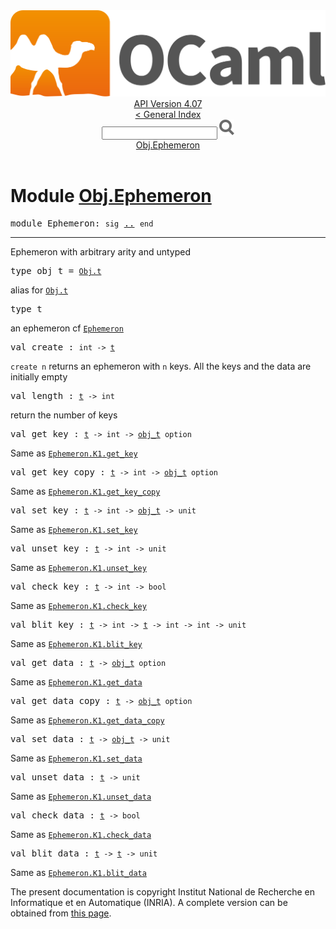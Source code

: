 <!-- ((! set title API !)) ((! set documentation !)) ((! set api !)) ((! set nobreadcrumb !)) -->
<div class="api"><header><nav class="toc brand"><a class="brand" href="https://ocaml.org/"><img src="colour-logo-gray.svg" class="svg" alt="OCaml"></a></nav><nav class="toc"><div class="toc_version"><a href="/docs" id="version-select">API Version 4.07</a></div><a href="index.html">&lt; General Index</a><div class="api_search"><input type="text" name="apisearch" id="api_search" oninput="mySearch(false);" onkeypress="this.oninput();" onclick="this.oninput();" onpaste="this.oninput();">
<img src="search_icon.svg" alt="Search" class="svg" onclick="mySearch(false)"></div>
<div id="search_results"></div><div class="toc_title"><a href="#top">Obj.Ephemeron</a></div><ul></ul></nav></header>

<h1>Module <a href="type_Obj.Ephemeron.html">Obj.Ephemeron</a></h1>

<pre><span id="MODULEEphemeron"><span class="keyword">module</span> Ephemeron</span>: <code class="code"><span class="keyword">sig</span></code> <a href="Obj.Ephemeron.html">..</a> <code class="code"><span class="keyword">end</span></code></pre><hr width="100%">
<p>Ephemeron with arbitrary arity and untyped</p>

<pre><span id="TYPEobj_t"><span class="keyword">type</span> <code class="type"></code>obj_t</span> = <code class="type"><a href="Obj.html#TYPEt">Obj.t</a></code> </pre>
<div class="info ">
<div class="info-desc">
<p>alias for <a href="Obj.html#TYPEt"><code class="code"><span class="constructor">Obj</span>.t</code></a></p>
</div>
</div>


<pre><span id="TYPEt"><span class="keyword">type</span> <code class="type"></code>t</span> </pre>
<div class="info ">
<div class="info-desc">
<p>an ephemeron cf <a href="Ephemeron.html"><code class="code"><span class="constructor">Ephemeron</span></code></a></p>
</div>
</div>


<pre><span id="VALcreate"><span class="keyword">val</span> create</span> : <code class="type">int -&gt; <a href="Obj.Ephemeron.html#TYPEt">t</a></code></pre><div class="info ">
<div class="info-desc">
<p><code class="code">create&nbsp;n</code> returns an ephemeron with <code class="code">n</code> keys.
      All the keys and the data are initially empty</p>
</div>
</div>

<pre><span id="VALlength"><span class="keyword">val</span> length</span> : <code class="type"><a href="Obj.Ephemeron.html#TYPEt">t</a> -&gt; int</code></pre><div class="info ">
<div class="info-desc">
<p>return the number of keys</p>
</div>
</div>

<pre><span id="VALget_key"><span class="keyword">val</span> get_key</span> : <code class="type"><a href="Obj.Ephemeron.html#TYPEt">t</a> -&gt; int -&gt; <a href="Obj.Ephemeron.html#TYPEobj_t">obj_t</a> option</code></pre><div class="info ">
<div class="info-desc">
<p>Same as <a href="Ephemeron.K1.html#VALget_key"><code class="code"><span class="constructor">Ephemeron</span>.<span class="constructor">K1</span>.get_key</code></a></p>
</div>
</div>

<pre><span id="VALget_key_copy"><span class="keyword">val</span> get_key_copy</span> : <code class="type"><a href="Obj.Ephemeron.html#TYPEt">t</a> -&gt; int -&gt; <a href="Obj.Ephemeron.html#TYPEobj_t">obj_t</a> option</code></pre><div class="info ">
<div class="info-desc">
<p>Same as <a href="Ephemeron.K1.html#VALget_key_copy"><code class="code"><span class="constructor">Ephemeron</span>.<span class="constructor">K1</span>.get_key_copy</code></a></p>
</div>
</div>

<pre><span id="VALset_key"><span class="keyword">val</span> set_key</span> : <code class="type"><a href="Obj.Ephemeron.html#TYPEt">t</a> -&gt; int -&gt; <a href="Obj.Ephemeron.html#TYPEobj_t">obj_t</a> -&gt; unit</code></pre><div class="info ">
<div class="info-desc">
<p>Same as <a href="Ephemeron.K1.html#VALset_key"><code class="code"><span class="constructor">Ephemeron</span>.<span class="constructor">K1</span>.set_key</code></a></p>
</div>
</div>

<pre><span id="VALunset_key"><span class="keyword">val</span> unset_key</span> : <code class="type"><a href="Obj.Ephemeron.html#TYPEt">t</a> -&gt; int -&gt; unit</code></pre><div class="info ">
<div class="info-desc">
<p>Same as <a href="Ephemeron.K1.html#VALunset_key"><code class="code"><span class="constructor">Ephemeron</span>.<span class="constructor">K1</span>.unset_key</code></a></p>
</div>
</div>

<pre><span id="VALcheck_key"><span class="keyword">val</span> check_key</span> : <code class="type"><a href="Obj.Ephemeron.html#TYPEt">t</a> -&gt; int -&gt; bool</code></pre><div class="info ">
<div class="info-desc">
<p>Same as <a href="Ephemeron.K1.html#VALcheck_key"><code class="code"><span class="constructor">Ephemeron</span>.<span class="constructor">K1</span>.check_key</code></a></p>
</div>
</div>

<pre><span id="VALblit_key"><span class="keyword">val</span> blit_key</span> : <code class="type"><a href="Obj.Ephemeron.html#TYPEt">t</a> -&gt; int -&gt; <a href="Obj.Ephemeron.html#TYPEt">t</a> -&gt; int -&gt; int -&gt; unit</code></pre><div class="info ">
<div class="info-desc">
<p>Same as <a href="Ephemeron.K1.html#VALblit_key"><code class="code"><span class="constructor">Ephemeron</span>.<span class="constructor">K1</span>.blit_key</code></a></p>
</div>
</div>

<pre><span id="VALget_data"><span class="keyword">val</span> get_data</span> : <code class="type"><a href="Obj.Ephemeron.html#TYPEt">t</a> -&gt; <a href="Obj.Ephemeron.html#TYPEobj_t">obj_t</a> option</code></pre><div class="info ">
<div class="info-desc">
<p>Same as <a href="Ephemeron.K1.html#VALget_data"><code class="code"><span class="constructor">Ephemeron</span>.<span class="constructor">K1</span>.get_data</code></a></p>
</div>
</div>

<pre><span id="VALget_data_copy"><span class="keyword">val</span> get_data_copy</span> : <code class="type"><a href="Obj.Ephemeron.html#TYPEt">t</a> -&gt; <a href="Obj.Ephemeron.html#TYPEobj_t">obj_t</a> option</code></pre><div class="info ">
<div class="info-desc">
<p>Same as <a href="Ephemeron.K1.html#VALget_data_copy"><code class="code"><span class="constructor">Ephemeron</span>.<span class="constructor">K1</span>.get_data_copy</code></a></p>
</div>
</div>

<pre><span id="VALset_data"><span class="keyword">val</span> set_data</span> : <code class="type"><a href="Obj.Ephemeron.html#TYPEt">t</a> -&gt; <a href="Obj.Ephemeron.html#TYPEobj_t">obj_t</a> -&gt; unit</code></pre><div class="info ">
<div class="info-desc">
<p>Same as <a href="Ephemeron.K1.html#VALset_data"><code class="code"><span class="constructor">Ephemeron</span>.<span class="constructor">K1</span>.set_data</code></a></p>
</div>
</div>

<pre><span id="VALunset_data"><span class="keyword">val</span> unset_data</span> : <code class="type"><a href="Obj.Ephemeron.html#TYPEt">t</a> -&gt; unit</code></pre><div class="info ">
<div class="info-desc">
<p>Same as <a href="Ephemeron.K1.html#VALunset_data"><code class="code"><span class="constructor">Ephemeron</span>.<span class="constructor">K1</span>.unset_data</code></a></p>
</div>
</div>

<pre><span id="VALcheck_data"><span class="keyword">val</span> check_data</span> : <code class="type"><a href="Obj.Ephemeron.html#TYPEt">t</a> -&gt; bool</code></pre><div class="info ">
<div class="info-desc">
<p>Same as <a href="Ephemeron.K1.html#VALcheck_data"><code class="code"><span class="constructor">Ephemeron</span>.<span class="constructor">K1</span>.check_data</code></a></p>
</div>
</div>

<pre><span id="VALblit_data"><span class="keyword">val</span> blit_data</span> : <code class="type"><a href="Obj.Ephemeron.html#TYPEt">t</a> -&gt; <a href="Obj.Ephemeron.html#TYPEt">t</a> -&gt; unit</code></pre><div class="info ">
<div class="info-desc">
<p>Same as <a href="Ephemeron.K1.html#VALblit_data"><code class="code"><span class="constructor">Ephemeron</span>.<span class="constructor">K1</span>.blit_data</code></a></p>
</div>
</div>

<div class="copyright">The present documentation is copyright Institut National de Recherche en Informatique et en Automatique (INRIA). A complete version can be obtained from <a href="http://caml.inria.fr/pub/docs/manual-ocaml/">this page</a>.</div></div>